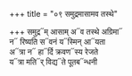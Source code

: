 +++
title = "०९ समुद्रमासामव तस्थे"

+++
समुद्र᳓म् आसाम् अ᳓व तस्थे अग्रिमा᳓  
न᳓ रिष्यति स᳓वनं य᳓स्मिन् आ᳓यता  
अ᳓त्रा न᳓ हा᳓र्दि क्रवण᳓स्य रेजते  
य᳓त्रा मति᳓र् विद्य᳓ते पूतब᳓न्धनी